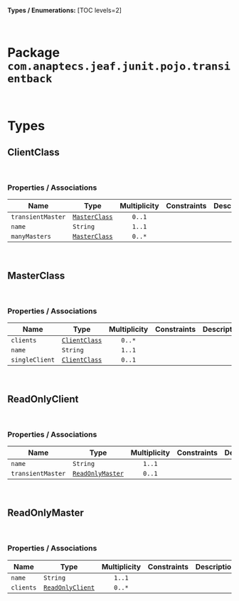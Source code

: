 **Types / Enumerations:**
[TOC levels=2]

<br>

# Package `com.anaptecs.jeaf.junit.pojo.transientback`


<br>

# Types
## ClientClass



<br>

### Properties / Associations
| Name | Type | Multiplicity | Constraints | Description |
|------|------|:------------:|-------------|-------------|
| `transientMaster` | [`MasterClass`](#masterclass) | `0..1` |  |  |
| `name` | `String` | `1..1` |  |  |
| `manyMasters` | [`MasterClass`](#masterclass) | `0..*` |  |  |

<br>

## MasterClass



<br>

### Properties / Associations
| Name | Type | Multiplicity | Constraints | Description |
|------|------|:------------:|-------------|-------------|
| `clients` | [`ClientClass`](#clientclass) | `0..*` |  |  |
| `name` | `String` | `1..1` |  |  |
| `singleClient` | [`ClientClass`](#clientclass) | `0..1` |  |  |

<br>

## ReadOnlyClient



<br>

### Properties / Associations
| Name | Type | Multiplicity | Constraints | Description |
|------|------|:------------:|-------------|-------------|
| `name` | `String` | `1..1` |  |  |
| `transientMaster` | [`ReadOnlyMaster`](#readonlymaster) | `0..1` |  |  |

<br>

## ReadOnlyMaster



<br>

### Properties / Associations
| Name | Type | Multiplicity | Constraints | Description |
|------|------|:------------:|-------------|-------------|
| `name` | `String` | `1..1` |  |  |
| `clients` | [`ReadOnlyClient`](#readonlyclient) | `0..*` |  |  |

<br>



